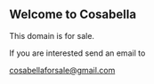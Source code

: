 ## Welcome to Cosabella


This domain is for sale. 

If you are interested send an email to 

cosabellaforsale@gmail.com


